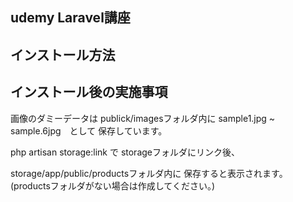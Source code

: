 ## udemy Laravel講座

## インストール方法

## インストール後の実施事項

画像のダミーデータは
publick/imagesフォルダ内に
sample1.jpg ~ sample.6jpg　として
保存しています。

php artisan storage:link で
storageフォルダにリンク後、

storage/app/public/productsフォルダ内に
保存すると表示されます。
(productsフォルダがない場合は作成してください。)